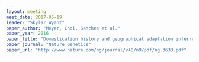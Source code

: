 ```yaml
---
layout: meeting
meet_date: 2017-05-19
leader: "Skylar Wyant"
paper_author: "Meyer, Choi, Sanches et al."
paper_year: 2016
paper_title: "Domestication history and geographical adaptation inferred from a SNP map of African rice"
paper_journal: "Nature Genetics"
paper_url: "http://www.nature.com/ng/journal/v48/n9/pdf/ng.3633.pdf"
---
```

